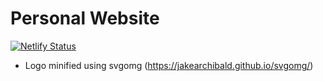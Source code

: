 # Personal Website

[![Netlify Status](https://api.netlify.com/api/v1/badges/d9bf92fe-aae0-4711-a3bb-90602dc3aa22/deploy-status)](https://app.netlify.com/sites/tfeldmann/deploys)

- Logo minified using svgomg (https://jakearchibald.github.io/svgomg/)
